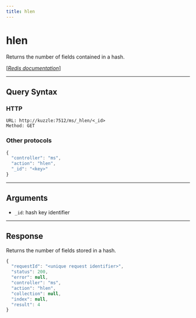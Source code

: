 ```yaml
---
title: hlen
---
```


# hlen

<SinceBadge version="1.0.0" />

Returns the number of fields contained in a hash.

[[_Redis documentation_]](https://redis.io/commands/hlen)

---

## Query Syntax

### HTTP

```http
URL: http://kuzzle:7512/ms/_hlen/<_id>
Method: GET
```

### Other protocols

```js
{
  "controller": "ms",
  "action": "hlen",
  "_id": "<key>"
}
```

---

## Arguments

- `_id`: hash key identifier

---

## Response

Returns the number of fields stored in a hash.

```javascript
{
  "requestId": "<unique request identifier>",
  "status": 200,
  "error": null,
  "controller": "ms",
  "action": "hlen",
  "collection": null,
  "index": null,
  "result": 4
}
```

